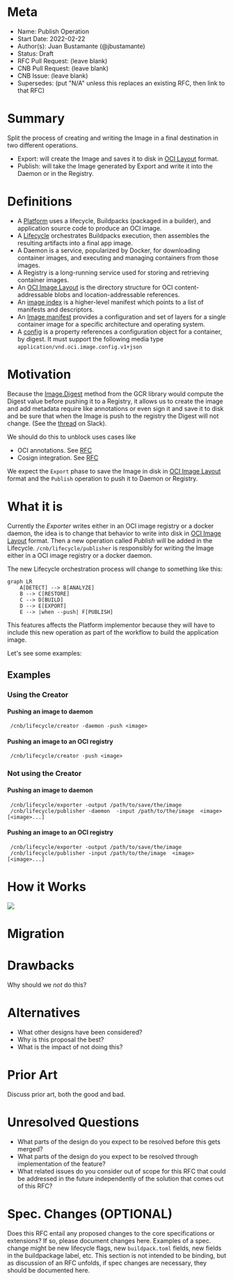 # Meta
[meta]: #meta
- Name: Publish Operation
- Start Date: 2022-02-22
- Author(s): Juan Bustamante (@jbustamante)
- Status: Draft <!-- Acceptable values: Draft, Approved, On Hold, Superseded -->
- RFC Pull Request: (leave blank)
- CNB Pull Request: (leave blank)
- CNB Issue: (leave blank)
- Supersedes: (put "N/A" unless this replaces an existing RFC, then link to that RFC)

# Summary
[summary]: #summary

Split the process of creating and writing the Image in a final destination in two different operations.
- Export: will create the Image and saves it to disk in [OCI Layout](https://github.com/opencontainers/image-spec/blob/main/image-layout.md) format.
- Publish: will take the Image generated by Export and write it into the Daemon or in the Registry.

# Definitions
[definitions]: #definitions

- A [Platform](https://buildpacks.io/docs/concepts/components/platform/) uses a lifecycle, Buildpacks (packaged in a builder), and application source code to produce an OCI image.
- A [Lifecycle](https://buildpacks.io/docs/concepts/components/lifecycle/) orchestrates Buildpacks execution, then assembles the resulting artifacts into a final app image.
- A Daemon is a service, popularized by Docker, for downloading container images, and executing and managing containers from those images.
- A Registry is a long-running service used for storing and retrieving container images.
- An [OCI Image Layout](https://github.com/opencontainers/image-spec/blob/main/image-layout.md) is the directory structure for OCI content-addressable blobs and location-addressable references.
- An [image index](https://github.com/opencontainers/image-spec/blob/main/image-index.md) is a higher-level manifest which points to a list of manifests and descriptors.
- An [Image manifest](https://github.com/opencontainers/image-spec/blob/main/manifest.md) provides a configuration and set of layers for a single container image for a specific architecture and operating system.
- A [config](https://github.com/opencontainers/image-spec/blob/main/descriptor.md) is a property references a configuration object for a container, by digest. It must support the following media type `application/vnd.oci.image.config.v1+json`

# Motivation
[motivation]: #motivation

Because the [Image.Digest](https://pkg.go.dev/github.com/google/go-containerregistry/pkg/v1#Image) method from the GCR library would compute the Digest value before pushing it to a Registry, it allows us to create the image and add  metadata require like annotations or even sign it and save it to disk and be sure that when the Image is push to the registry the Digest will not change. (See the [thread](https://cloud-native.slack.com/archives/C033DV9EBDF/p1644523524402149) on Slack).

<!-- - Why should we do this? -->
<!-- - What use cases does it support? -->

We should do this to unblock uses cases like

- OCI annotations. See [RFC](https://github.com/buildpacks/rfcs/pull/196)
- Cosign integration. See [RFC](https://github.com/buildpacks/rfcs/pull/195)


<!-- - What is the expected outcome? -->

We expect the `Export` phase to save the Image in disk in [OCI Image Layout](https://github.com/opencontainers/image-spec/blob/main/image-layout.md) format and the `Publish` operation to push it to Daemon or Registry.

<!--
 Cosign integration, for example, if a Developer creates his application image using a Platform tool like Pack and sign this image, they expect to push it to a registry a keep the sign. Currently this is not possible,


- Implement an export phase with an standard output format (OCI Layout) that can be consumed by `Platforms` if they want to
- Keep consistency with the push operation behavior because the digest and the metadata can be saved linked to the Manifest
- Solve unsupported metadata cases by the Daemon, because we can save this information in a custom format together with the Image exported in OCI Layout

-->


# What it is
[what-it-is]: #what-it-is

Currently the *Exporter*  writes either in an OCI image registry or a docker daemon, the idea is to change that behavior to write into disk in [OCI Image Layout](https://github.com/opencontainers/image-spec/blob/main/image-layout.md) format. Then a new operation called *Publish* will be added in the Lifecycle. `/cnb/lifecycle/publisher` is responsibly for writing the Image either in a OCI image registry or a docker daemon.

The new Lifecycle orchestration process will change to something like this:

```mermaid
graph LR
    A[DETECT] --> B[ANALYZE]
    B --> C[RESTORE]
    C --> D[BUILD]
    D --> E[EXPORT]
    E --> |when --push| F[PUBLISH]

```

This features affects the Platform implementor because they will have to include this new operation as part of the workflow to build the application image.

Let's see some examples:

## Examples

### Using the Creator

#### Pushing an image to daemon

```=shell
 /cnb/lifecycle/creator -daemon -push <image>

```

#### Pushing an image to an OCI registry

```=shell
 /cnb/lifecycle/creator -push <image>

```

### Not using the Creator

#### Pushing an image to daemon

```=shell
 /cnb/lifecycle/exporter -output /path/to/save/the/image
 /cnb/lifecycle/publisher -daemon  -input /path/to/the/image  <image> [<image>...]

```

#### Pushing an image to an OCI registry

```=shell
 /cnb/lifecycle/exporter -output /path/to/save/the/image
 /cnb/lifecycle/publisher -input /path/to/the/image  <image> [<image>...]

```

<!--
This provides a high level overview of the feature.

- Define any new terminology.
- Define the target persona: buildpack author, buildpack user, platform operator, platform implementor, and/or project contributor.
- Explaining the feature largely in terms of examples.
- If applicable, provide sample error messages, deprecation warnings, or migration guidance.
- If applicable, describe the differences between teaching this to existing users and new users.

The `Publish` operation could be invoke in two different ways

| How to invoke Publish      | Description |
| ----------- | ----------- |
| From the Creator   | using a new flag `--push`  |
| Directly from a new `publish` binary    |       |


When it's invoke from the Creator the current workflow is not affected because after

-->

# How it Works
[how-it-works]: #how-it-works


![](https://i.imgur.com/DLMMpGf.png)

<!--
This is the technical portion of the RFC, where you explain the design in sufficient detail.

The section should return to the examples given in the previous section, and explain more fully how the detailed proposal makes those examples work.

-->

# Migration
[migration]: #migration

<!--
This section should document breaks to public API and breaks in compatibility due to this RFC's proposed changes. In addition, it should document the proposed steps that one would need to take to work through these changes. Care should be give to include all applicable personas, such as platform developers, buildpack developers, buildpack users and consumers of buildpack images.
-->
# Drawbacks
[drawbacks]: #drawbacks

Why should we *not* do this?

# Alternatives
[alternatives]: #alternatives

- What other designs have been considered?
- Why is this proposal the best?
- What is the impact of not doing this?

# Prior Art
[prior-art]: #prior-art

Discuss prior art, both the good and bad.

# Unresolved Questions
[unresolved-questions]: #unresolved-questions

- What parts of the design do you expect to be resolved before this gets merged?
- What parts of the design do you expect to be resolved through implementation of the feature?
- What related issues do you consider out of scope for this RFC that could be addressed in the future independently of the solution that comes out of this RFC?

# Spec. Changes (OPTIONAL)
[spec-changes]: #spec-changes
Does this RFC entail any proposed changes to the core specifications or extensions? If so, please document changes here.
Examples of a spec. change might be new lifecycle flags, new `buildpack.toml` fields, new fields in the buildpackage label, etc.
This section is not intended to be binding, but as discussion of an RFC unfolds, if spec changes are necessary, they should be documented here.
